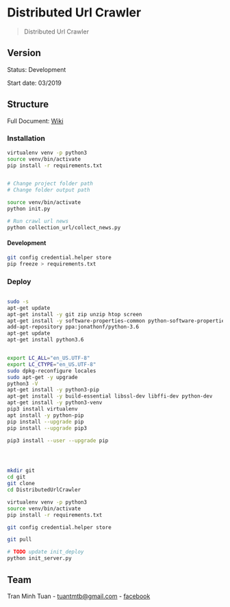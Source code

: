 # Distributed Url Crawler

> Distributed Url Crawler

## Version
Status: Development

Start date: 03/2019


## Structure

Full Document: [Wiki](#)



### Installation

```bash
virtualenv venv -p python3
source venv/bin/activate
pip install -r requirements.txt


# Change project folder path
# Change folder output path

source venv/bin/activate
python init.py

# Run crawl url news
python collection_url/collect_news.py

```

#### Development

```bash
git config credential.helper store
pip freeze > requirements.txt

```

### Deploy
```bash

sudo -s
apt-get update
apt-get install -y git zip unzip htop screen
apt-get install -y software-properties-common python-software-properties
add-apt-repository ppa:jonathonf/python-3.6
apt-get update
apt-get install python3.6


export LC_ALL="en_US.UTF-8"
export LC_CTYPE="en_US.UTF-8"
sudo dpkg-reconfigure locales
sudo apt-get -y upgrade
python3 -V
apt-get install -y python3-pip
apt-get install -y build-essential libssl-dev libffi-dev python-dev
apt-get install -y python3-venv
pip3 install virtualenv 
apt install -y python-pip
pip install --upgrade pip
pip install --upgrade pip3

pip3 install --user --upgrade pip




mkdir git
cd git
git clone 
cd DistributedUrlCrawler

virtualenv venv -p python3
source venv/bin/activate
pip install -r requirements.txt

git config credential.helper store

git pull

# TODO update init_deploy
python init_server.py


```

## Team

Tran Minh Tuan - tuantmtb@gmail.com - [facebook](https://www.facebook.com/tuantmtb)
